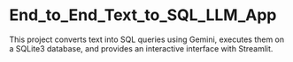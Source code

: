 # End_to_End_Text_to_SQL_LLM_App
This project converts  text into SQL queries using Gemini, executes them on a SQLite3 database, and provides an interactive interface with Streamlit.
